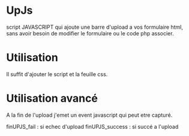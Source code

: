UpJs
====

script JAVASCRIPT qui ajoute une barre d'upload a vos formulaire html, sans avoir besoin de modifier le formulaire ou le code php associer.

Utilisation
===========
Il suffit d'ajouter le script et la feuille css.

Utilisation avancé
==================
A la fin de l'upload j'emet un event javascript qui peut etre capturé.

finUPJS_fail : si echec d'upload
finUPJS_success : si succé a l'upload
